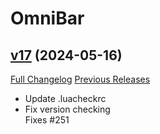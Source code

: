 # OmniBar

## [v17](https://github.com/jordonwow/omnibar/tree/v17) (2024-05-16)
[Full Changelog](https://github.com/jordonwow/omnibar/compare/v16...v17) [Previous Releases](https://github.com/jordonwow/omnibar/releases)

- Update .luacheckrc  
- Fix version checking  
    Fixes #251  

